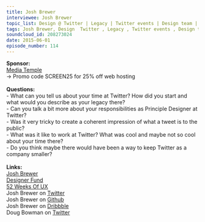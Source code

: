 ```yaml
--- 
title: Josh Brewer
interviewee: Josh Brewer
topic_list: Design @ Twitter | Legacy | Twitter events | Design team | Reinforcing vision | Herculean task | Core building blocks | Buried ideas | Rocket growth | Tweet guardian |  Changing lives | Disillusionment | Small teams | Instagram 
tags: Josh Brewer, Design  Twitter , Legacy , Twitter events , Design team , Reinforcing vision , Herculean task , Core building blocks , Buried ideas , Rocket growth , Tweet guardian ,  Changing lives , Disillusionment , Small teams , Instagram 
soundcloud_id: 208273024
date: 2015-06-01
episode_number: 114
---
```

 
<p class="show_notes_display"><b>Sponsor:</b><b><br></b><a rel="nofollow" target="_blank" href="http://mediatemple.net/?utm_source=BetweenScreens&amp;utm_medium=podcast&amp;utm_campaign=SCREEN25">Media Temple</a><br>-&gt; Promo code SCREEN25 for 25% off web hosting<b><br><br>Questions:</b><br>- What can you tell us about your time at Twitter? How did you start and what would you describe as your legacy there?<br>- Can you talk a bit more about your responsibilities as Principle Designer at Twitter?<br>- Was it very tricky to create a coherent impression of what a tweet is to the public?<br>- What was it like to work at Twitter? What was cool and maybe not so cool about your time there?<br>- Do you think maybe there would have been a way to keep Twitter as a company smaller?<br><br><b>Links:</b><br><a rel="nofollow" target="_blank" href="http://jbrewer.me/">Josh Brewer</a><br><a rel="nofollow" target="_blank" href="http://">Designer Fund</a><br><a rel="nofollow" target="_blank" href="http://52weeksofux.com/">52 Weeks Of UX</a><br>Josh Brewer on <a rel="nofollow" target="_blank" href="https://twitter.com/jbrewer">Twitter</a><br>Josh Brewer on <a rel="nofollow" target="_blank" href="https://github.com/jbrewer">Github</a><br>Josh Brewer on <a rel="nofollow" target="_blank" href="https://dribbble.com/jbrewer">Dribbble</a><br>Doug Bowman on <a rel="nofollow" target="_blank" href="https://twitter.com/stop">Twitter</a><br><br></p>
